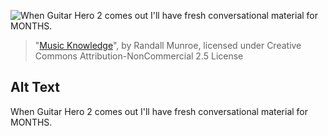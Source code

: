 ![When Guitar Hero 2 comes out I'll have fresh conversational material for MONTHS.](https://imgs.xkcd.com/comics/music_knowledge.png)
> "[Music Knowledge](https://xkcd.com/132/)", by Randall Munroe, licensed under Creative Commons Attribution-NonCommercial 2.5 License

## Alt Text
When Guitar Hero 2 comes out I'll have fresh conversational material for MONTHS.
